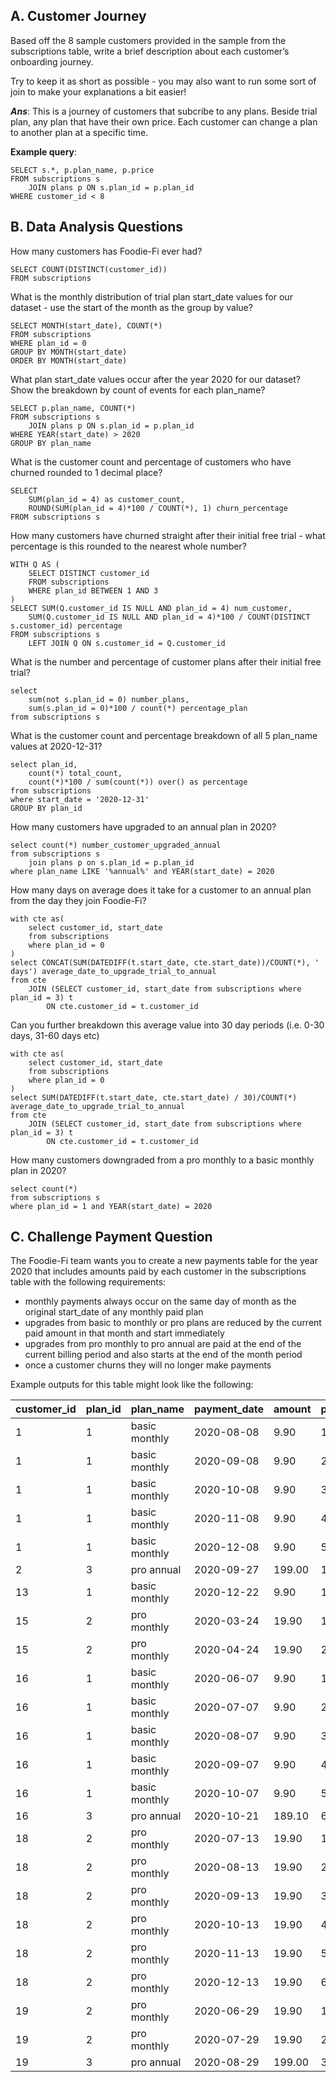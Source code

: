 ## A. Customer Journey
Based off the 8 sample customers provided in the sample from the subscriptions table, write a brief description about each customer’s onboarding journey. 

Try to keep it as short as possible - you may also want to run some sort of join to make your explanations a bit easier!

***Ans***: This is a journey of customers that subcribe to any plans. Beside trial plan, any plan that have their own price. Each customer can change a plan to another plan at a specific time.

**Example query**: 
```
SELECT s.*, p.plan_name, p.price
FROM subscriptions s
    JOIN plans p ON s.plan_id = p.plan_id
WHERE customer_id < 8
```

## B. Data Analysis Questions
How many customers has Foodie-Fi ever had?
```
SELECT COUNT(DISTINCT(customer_id))
FROM subscriptions
```

What is the monthly distribution of trial plan start_date values for our dataset - use the start of the month as the group by value?
```
SELECT MONTH(start_date), COUNT(*)
FROM subscriptions
WHERE plan_id = 0
GROUP BY MONTH(start_date)
ORDER BY MONTH(start_date)
```

What plan start_date values occur after the year 2020 for our dataset? Show the breakdown by count of events for each plan_name?
```
SELECT p.plan_name, COUNT(*)
FROM subscriptions s
    JOIN plans p ON s.plan_id = p.plan_id
WHERE YEAR(start_date) > 2020
GROUP BY plan_name
```

What is the customer count and percentage of customers who have churned rounded to 1 decimal place?
```
SELECT 
    SUM(plan_id = 4) as customer_count, 
    ROUND(SUM(plan_id = 4)*100 / COUNT(*), 1) churn_percentage
FROM subscriptions s
```

How many customers have churned straight after their initial free trial - what percentage is this rounded to the nearest whole number?
```
WITH Q AS (
    SELECT DISTINCT customer_id
    FROM subscriptions
    WHERE plan_id BETWEEN 1 AND 3
)
SELECT SUM(Q.customer_id IS NULL AND plan_id = 4) num_customer, 
    SUM(Q.customer_id IS NULL AND plan_id = 4)*100 / COUNT(DISTINCT s.customer_id) percentage
FROM subscriptions s
    LEFT JOIN Q ON s.customer_id = Q.customer_id
```

What is the number and percentage of customer plans after their initial free trial?
```
select 
    sum(not s.plan_id = 0) number_plans, 
    sum(s.plan_id = 0)*100 / count(*) percentage_plan
from subscriptions s
```

What is the customer count and percentage breakdown of all 5 plan_name values at 2020-12-31?
```
select plan_id, 
    count(*) total_count, 
    count(*)*100 / sum(count(*)) over() as percentage
from subscriptions
where start_date = '2020-12-31'
GROUP BY plan_id
```

How many customers have upgraded to an annual plan in 2020?
```
select count(*) number_customer_upgraded_annual
from subscriptions s
    join plans p on s.plan_id = p.plan_id
where plan_name LIKE '%annual%' and YEAR(start_date) = 2020
```

How many days on average does it take for a customer to an annual plan from the day they join Foodie-Fi?
```
with cte as(
    select customer_id, start_date
    from subscriptions
    where plan_id = 0
)
select CONCAT(SUM(DATEDIFF(t.start_date, cte.start_date))/COUNT(*), ' days') average_date_to_upgrade_trial_to_annual
from cte
    JOIN (SELECT customer_id, start_date from subscriptions where plan_id = 3) t 
        ON cte.customer_id = t.customer_id
```
Can you further breakdown this average value into 30 day periods (i.e. 0-30 days, 31-60 days etc)
```
with cte as(
    select customer_id, start_date
    from subscriptions
    where plan_id = 0
)
select SUM(DATEDIFF(t.start_date, cte.start_date) / 30)/COUNT(*) average_date_to_upgrade_trial_to_annual
from cte
    JOIN (SELECT customer_id, start_date from subscriptions where plan_id = 3) t 
        ON cte.customer_id = t.customer_id
```

How many customers downgraded from a pro monthly to a basic monthly plan in 2020?
```
select count(*)
from subscriptions s
where plan_id = 1 and YEAR(start_date) = 2020
```

## C. Challenge Payment Question
The Foodie-Fi team wants you to create a new payments table for the year 2020 that includes amounts paid by each customer in the subscriptions table with the following requirements:

- monthly payments always occur on the same day of month as the original start_date of any monthly paid plan
- upgrades from basic to monthly or pro plans are reduced by the current paid amount in that month and start immediately
- upgrades from pro monthly to pro annual are paid at the end of the current billing period and also starts at the end of the month period
- once a customer churns they will no longer make payments

Example outputs for this table might look like the following:

| customer_id 	| plan_id 	| plan_name     	| payment_date 	| amount 	| payment_order 	|
|-------------	|---------	|---------------	|--------------	|--------	|---------------	|
| 1           	| 1       	| basic monthly 	| 2020-08-08   	| 9.90   	| 1             	|
| 1           	| 1       	| basic monthly 	| 2020-09-08   	| 9.90   	| 2             	|
| 1           	| 1       	| basic monthly 	| 2020-10-08   	| 9.90   	| 3             	|
| 1           	| 1       	| basic monthly 	| 2020-11-08   	| 9.90   	| 4             	|
| 1           	| 1       	| basic monthly 	| 2020-12-08   	| 9.90   	| 5             	|
| 2           	| 3       	| pro annual    	| 2020-09-27   	| 199.00 	| 1             	|
| 13          	| 1       	| basic monthly 	| 2020-12-22   	| 9.90   	| 1             	|
| 15          	| 2       	| pro monthly   	| 2020-03-24   	| 19.90  	| 1             	|
| 15          	| 2       	| pro monthly   	| 2020-04-24   	| 19.90  	| 2             	|
| 16          	| 1       	| basic monthly 	| 2020-06-07   	| 9.90   	| 1             	|
| 16          	| 1       	| basic monthly 	| 2020-07-07   	| 9.90   	| 2             	|
| 16          	| 1       	| basic monthly 	| 2020-08-07   	| 9.90   	| 3             	|
| 16          	| 1       	| basic monthly 	| 2020-09-07   	| 9.90   	| 4             	|
| 16          	| 1       	| basic monthly 	| 2020-10-07   	| 9.90   	| 5             	|
| 16          	| 3       	| pro annual    	| 2020-10-21   	| 189.10 	| 6             	|
| 18          	| 2       	| pro monthly   	| 2020-07-13   	| 19.90  	| 1             	|
| 18          	| 2       	| pro monthly   	| 2020-08-13   	| 19.90  	| 2             	|
| 18          	| 2       	| pro monthly   	| 2020-09-13   	| 19.90  	| 3             	|
| 18          	| 2       	| pro monthly   	| 2020-10-13   	| 19.90  	| 4             	|
| 18          	| 2       	| pro monthly   	| 2020-11-13   	| 19.90  	| 5             	|
| 18          	| 2       	| pro monthly   	| 2020-12-13   	| 19.90  	| 6             	|
| 19          	| 2       	| pro monthly   	| 2020-06-29   	| 19.90  	| 1             	|
| 19          	| 2       	| pro monthly   	| 2020-07-29   	| 19.90  	| 2             	|
| 19          	| 3       	| pro annual    	| 2020-08-29   	| 199.00 	| 3             	|

